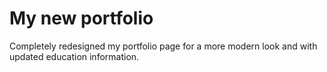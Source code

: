 # My new portfolio

Completely redesigned my portfolio page for a more modern look and with updated education information.


